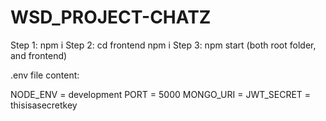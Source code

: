 # WSD_PROJECT-CHATZ

Step 1: npm i
Step 2: cd frontend
        npm i
Step 3: npm start (both root folder, and frontend)

.env file content:

NODE_ENV = development
PORT = 5000
MONGO_URI = 
JWT_SECRET = thisisasecretkey
